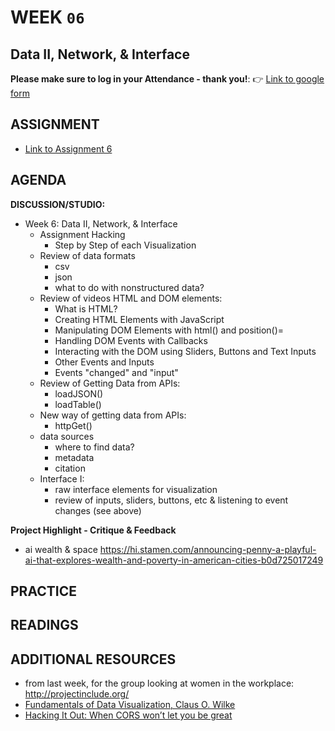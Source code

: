 # WEEK `06`
## Data II, Network, & Interface



**Please make sure to log in your Attendance - thank you!**:
👉 [Link to google form]()


## ASSIGNMENT

* [Link to Assignment 6](ASSIGNMENT06.md)


## AGENDA

**DISCUSSION/STUDIO:**

- Week 6: Data II, Network, & Interface
  - Assignment Hacking
    - Step by Step of each Visualization
  - Review of data formats
    - csv
    - json
    - what to do with nonstructured data?
  - Review of videos HTML and DOM elements:
    - What is HTML?
    - Creating HTML Elements with JavaScript
    - Manipulating DOM Elements with html() and position()=
    - Handling DOM Events with Callbacks
    - Interacting with the DOM using Sliders, Buttons and Text Inputs
    - Other Events and Inputs
    - Events "changed" and "input"
  - Review of Getting Data from APIs:
    - loadJSON()
    - loadTable()
  - New way of getting data from APIs:
    - httpGet()
  - data sources
    - where to find data?
    - metadata
    - citation
  - Interface I:
    - raw interface elements for visualization
    - review of inputs, sliders, buttons, etc & listening to event changes (see above)

**Project Highlight - Critique & Feedback**
- ai wealth & space
https://hi.stamen.com/announcing-penny-a-playful-ai-that-explores-wealth-and-poverty-in-american-cities-b0d725017249



## PRACTICE



## READINGS



## ADDITIONAL RESOURCES

* from last week, for the group looking at women in the workplace: http://projectinclude.org/
* [Fundamentals of Data Visualization, Claus O. Wilke](https://serialmentor.com/dataviz/)
* [Hacking It Out: When CORS won’t let you be great](https://medium.com/netscape/hacking-it-out-when-cors-wont-let-you-be-great-35f6206cc646)
